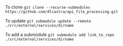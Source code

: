 To clone
`git clone --recurse-submodules https://github.com/dlcastra/api_file_processing.git`

To update
`git submodule update --remote ./src/external/services/dirname`

To add a submodule
`git submodule add link_to_repo ./src/external/services/dirname`